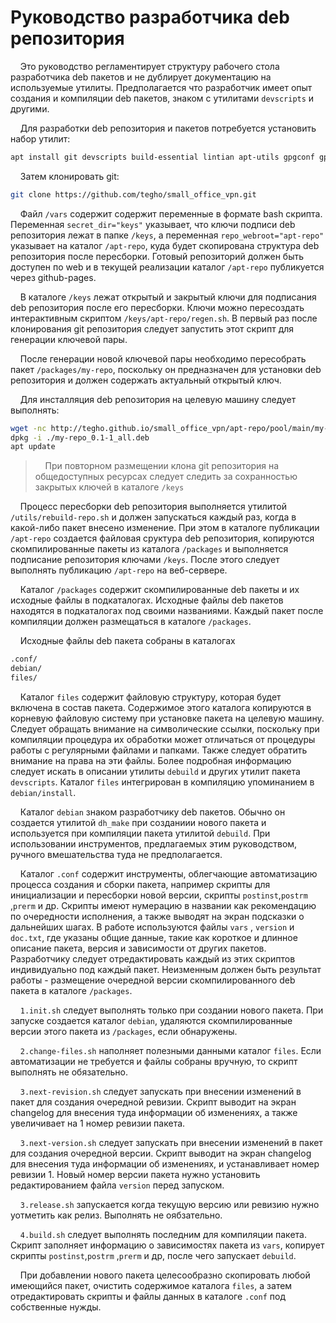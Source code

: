 # Руководство разработчика deb репозитория

    Это руководство регламентирует структуру рабочего стола разработчика deb пакетов и не дублирует документацию на используемые утилиты. Предполагается что разработчик имеет опыт создания и компиляции deb пакетов, знаком с утилитами `devscripts` и другими.

    Для разработки deb репозитория и пакетов потребуется установить набор утилит:

```bash
apt install git devscripts build-essential lintian apt-utils gpgconf gpg gzip xz-utils bzip2
```

    Затем клонировать git:

```bash
git clone https://github.com/tegho/small_office_vpn.git
```

    Файл `/vars` содержит содержит переменные в формате bash скрипта. Переменная `secret_dir="keys"` указывает, что ключи подписи deb репозитория лежат в папке `/keys`, а переменная `repo_webroot="apt-repo"` указывает на каталог `/apt-repo`, куда будет скопирована структура deb репозитория после пересборки. Готовый репозиторий должен быть доступен по web и в текущей реализации каталог `/apt-repo` публикуется через github-pages.

    В каталоге `/keys` лежат открытый и закрытый ключи для подписания deb репозитория после его пересборки. Ключи можно пересоздать интерактивным скриптом `/keys/apt-repo/regen.sh`. В первый раз после клонирования git репозитория следует запустить этот скрипт для генерации ключевой пары.

    После генерации новой ключевой пары необходимо пересобрать пакет `/packages/my-repo`, поскольку он предназначен для установки deb репозитория и должен содержать актуальный открытый ключ.

    Для инсталляция deb репозитория на целевую машину следует выполнять:

```bash
wget -nc http://tegho.github.io/small_office_vpn/apt-repo/pool/main/my-repo_0.1-1_all.deb
dpkg -i ./my-repo_0.1-1_all.deb
apt update
```

>     При повторном размещении клона git репозитория на общедоступных ресурсах следует следить за сохранностью закрытых ключей в каталоге `/keys`

    Процесс пересборки deb репозитория выполняется утилитой `/utils/rebuild-repo.sh` и должен запускаться каждый раз, когда в какой-либо пакет внесено изменение. При этом в каталоге публикации `/apt-repo` создается файловая сруктура deb репозитория, копируются скомпилированные пакеты из каталога `/packages` и выполняется подписание репозитория ключами `/keys`.  После этого следует выполнять публикацию `/apt-repo` на веб-сервере.

    Каталог `/packages` содержит скомпилированные deb пакеты и их исходные файлы в подкаталогах. Исходные файлы deb пакетов находятся в подкаталогах под своими названиями. Каждый пакет после компиляции должен размещаться в каталоге `/packages`.

    Исходные файлы deb пакета собраны в каталогах

```bash
.conf/
debian/
files/
```

    Каталог `files` содержит файловую структуру, которая будет включена в состав пакета. Содержимое этого каталога копируются в корневую файловую систему при установке пакета на целевую машину. Следует обращать внимание на символические ссылки, поскольку при компиляции процедура их обработки может отличаться от процедуры работы с регулярными файлами и папками. Также следует обратить внимание на права на эти файлы. Более подробная информацию следует искать в описании утилиты `debuild` и других утилит пакета `devscripts`. Каталог `files` интегрирован в компиляцию упоминанием в `debian/install`.

    Каталог `debian` знаком разработчику deb пакетов. Обычно он создается утилитой `dh_make` при созданиии нового пакета и используется при компиляции пакета утилитой `debuild`. При использовании инструментов, предлагаемых этим руководством, ручного вмешательства туда не предполагается.

    Каталог `.conf` содержит инструменты, облегчающие автоматизацию процесса создания и сборки пакета, например скрипты для инициализации и пересборки новой версии, скрипты `postinst`,`postrm` ,`prerm` и др. Скрипты имеют нумерацию в названии как рекомендацию по очередности исполнения, а также выводят на экран подсказки о дальнейших шагах. В работе используются файлы `vars` , `version` и `doc.txt`, где указаны общие данные, такие как   короткое и длинное описание пакета, версия и зависимости от других пакетов. Разработчику следует отредактировать каждый из этих скриптов индивидуально под каждый пакет. Неизменным должен быть результат работы - размещение очередной версии скомпилированного deb пакета в каталоге `/packages`.

    `1.init.sh` следует выполнять только при создании нового пакета. При запуске создается каталог `debian`, удаляются скомпилированные версии этого пакета из `/packages`, если обнаружены.

    `2.change-files.sh` наполняет полезными данными каталог `files`. Если автоматизации не требуется и файлы собраны вручную, то скрипт выполнять не обязательно.

    `3.next-revision.sh` следует запускать при внесении изменений в пакет для создания очередной ревизии. Скрипт выводит на экран changelog для внесения туда информации об изменениях, а также увеличивает на 1 номер ревизии пакета.

    `3.next-version.sh` следует запускать при внесении изменений в пакет для создания очередной версии. Скрипт выводит на экран changelog для внесения туда информации об изменениях, и устанавливает номер ревизии 1. Новый номер версии пакета нужно установить редактированием файла `version` перед запуском.

    `3.release.sh` запускается когда текущую версию или ревизию нужно уотметить как релиз. Выполнять не оябзательно.

    `4.build.sh` следует выполнять последним для компиляции пакета. Скрипт заполняет информацию о зависимостях пакета из `vars`, копирует скрипты `postinst`,`postrm` ,`prerm` и др, после чего запускает `debuild`.

    При добавлении нового пакета целесообразно скопировать любой имеющийся пакет, очистить содержимое каталога `files`, а затем отредактировать скрипты и файлы данных в каталоге `.conf` под собственные нужды.
